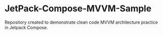 # JetPack-Compose-MVVM-Sample
Repository created to demonstrate clean code MVVM architecture practice in Jetpack Compose.
